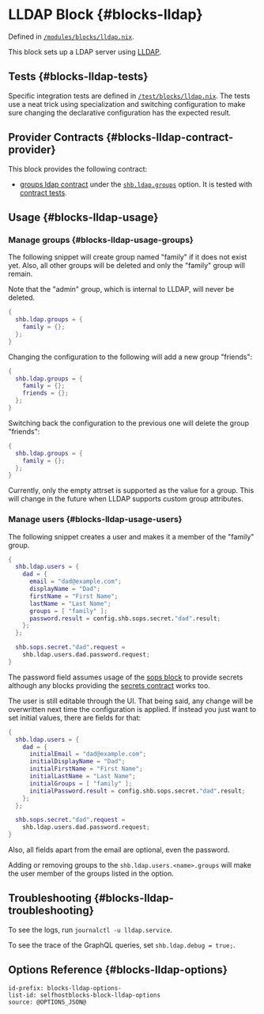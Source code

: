 # LLDAP Block {#blocks-lldap}

Defined in [`/modules/blocks/lldap.nix`](@REPO@/modules/blocks/lldap.nix).

This block sets up a LDAP server using [LLDAP][].

[LLDAP]: https://github.com/lldap/lldap

## Tests {#blocks-lldap-tests}

Specific integration tests are defined in [`/test/blocks/lldap.nix`](@REPO@/test/blocks/lldap.nix).
The tests use a neat trick using specialization and switching configuration
to make sure changing the declarative configuration has the expected result.

## Provider Contracts {#blocks-lldap-contract-provider}

This block provides the following contract:

- [groups ldap contract](contracts-groups-ldap.html) under the [`shb.ldap.groups`][groups] option.
  It is tested with [contract tests][groups ldap contract tests].

[groups]: #blocks-lldap-options-shb.ldap.groups
[groups ldap contract tests]: @REPO@/test/contracts/groups-ldap.nix

## Usage {#blocks-lldap-usage}

### Manage groups {#blocks-lldap-usage-groups}

The following snippet will create group named "family" if it does not exist yet.
Also, all other groups will be deleted and only the "family" group will remain.

Note that the "admin" group, which is internal to LLDAP, will never be deleted.

```nix
{
  shb.ldap.groups = {
    family = {};
  };
}
```

Changing the configuration to the following will add a new group "friends":

```nix
{
  shb.ldap.groups = {
    family = {};
    friends = {};
  };
}
```

Switching back the configuration to the previous one will delete the group "friends":

```nix
{
  shb.ldap.groups = {
    family = {};
  };
}
```

Currently, only the empty attrset is supported as the value for a group.
This will change in the future when LLDAP supports custom group attributes.

### Manage users {#blocks-lldap-usage-users}

The following snippet creates a user and makes it a member of the "family" group.

```nix
{
  shb.ldap.users = {
    dad = {
      email = "dad@example.com";
      displayName = "Dad";
      firstName = "First Name";
      lastName = "Last Name";
      groups = [ "family" ];
      password.result = config.shb.sops.secret."dad".result;
    };
  };

  shb.sops.secret."dad".request =
    shb.ldap.users.dad.password.request;
}
```

The password field assumes usage of the [sops block][] to provide secrets
although any blocks providing the [secrets contract][] works too.

[sops block]: ./blocks-sops.html
[secrets contract]: ./contracts-secrets.html

The user is still editable through the UI.
That being said, any change will be overwritten next time the configuration is applied.
If instead you just want to set initial values,
there are fields for that:

```nix
{
  shb.ldap.users = {
    dad = {
      initialEmail = "dad@example.com";
      initialDisplayName = "Dad";
      initialFirstName = "First Name";
      initialLastName = "Last Name";
      initialGroups = [ "family" ];
      initialPassword.result = config.shb.sops.secret."dad".result;
    };
  };

  shb.sops.secret."dad".request =
    shb.ldap.users.dad.password.request;
}
```

Also, all fields apart from the email are optional, even the password.

Adding or removing groups to the `shb.ldap.users.<name>.groups` will make the user member of the groups listed in the option.

## Troubleshooting {#blocks-lldap-troubleshooting}

To see the logs, run `journalctl -u lldap.service`.

To see the trace of the GraphQL queries, set `shb.ldap.debug = true;`.

## Options Reference {#blocks-lldap-options}

```{=include=} options
id-prefix: blocks-lldap-options-
list-id: selfhostblocks-block-lldap-options
source: @OPTIONS_JSON@
```
